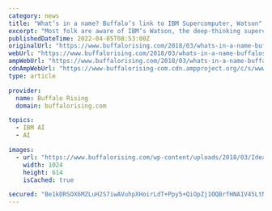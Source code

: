 ```yaml
---
category: news
title: "What’s in a name? Buffalo’s link to IBM Supercomputer, Watson"
excerpt: "Most folk are aware of IBM’s Watson, the deep-thinking supercomputer that won jeopardy and launched an artificial intelligence bonanza. Watson is not the fastest supercomputer in the world ..."
publishedDateTime: 2022-04-05T08:53:00Z
originalUrl: "https://www.buffalorising.com/2018/03/whats-in-a-name-buffalos-link-to-ibm-supercomputer-watson/"
webUrl: "https://www.buffalorising.com/2018/03/whats-in-a-name-buffalos-link-to-ibm-supercomputer-watson/"
ampWebUrl: "https://www.buffalorising.com/2018/03/whats-in-a-name-buffalos-link-to-ibm-supercomputer-watson/amp/"
cdnAmpWebUrl: "https://www-buffalorising-com.cdn.ampproject.org/c/s/www.buffalorising.com/2018/03/whats-in-a-name-buffalos-link-to-ibm-supercomputer-watson/amp/"
type: article

provider:
  name: Buffalo Rising
  domain: buffalorising.com

topics:
  - IBM AI
  - AI

images:
  - url: "https://www.buffalorising.com/wp-content/uploads/2018/03/Idea-1024x614.jpeg"
    width: 1024
    height: 614
    isCached: true

secured: "Be1kDRSOX6MZLuH2S7iwAVuhpXHoirLdT+Ppy5+QiOpZj1OQBrfHNA1V45LtNTgWoHvzw/arxCYEJCwbN7oWE2QMmbqEt54e7Loe2p6KLSH7VhGhn++D6zjNfO00i5Tg3yt1M4B1c92HcLGgBlClW9tVBo8NZcmgD8eCcEtME7hUEOrOP/byVq9PkJyulMkDUCvMKiQQUrwdl+Gbtb5vkC4wEG3y/8XAf0DisZA2ftufglaNDXMar7Bw3tUXgLlZHc+VSdCmPQsVM80Wgt6IHOM1IdxvgbKa63kYxaK9UlikrBnD3L1EWl3CTueVwQN0IlWvy95kuCzsxfaG8U8+JeWu/pPbK+sQSPfbwyuYxnk=;kvjQMglkZqv8wmRmkVhNFA=="
---
```


